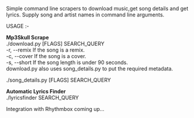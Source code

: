 Simple command line scrapers to download music,get song details and get lyrics.
Supply song and artist names in command line arguments.

USAGE :- 

<b>Mp3Skull Scrape</b><br>
./download.py [FLAGS] SEARCH_QUERY<br>
-r, --remix		If the song is a remix.<br>
-c, --cover		If the song is a cover.<br>
-s, --short		If the song length is under 90 seconds.<br>
download.py also uses song_details.py to put the required metadata.

./song_details.py [FLAGS] SEARCH_QUERY<br>

<b>Automatic Lyrics Finder</b><br>
./lyricsfinder SEARCH_QUERY<br>

Integration with Rhythmbox coming up...

